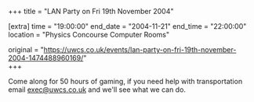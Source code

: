 +++
title = "LAN Party on Fri 19th November 2004"

[extra]
time = "19:00:00"
end_date = "2004-11-21"
end_time = "22:00:00"
location = "Physics Concourse Computer Rooms"

original = "https://uwcs.co.uk/events/lan-party-on-fri-19th-november-2004-1474488960169/"    
+++

Come along for 50 hours of gaming, if you need help with transportation email exec@uwcs.co.uk and we'll see what we can do.

